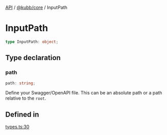 [API](../../../packages.md) / [@kubb/core](../index.md) / InputPath

# InputPath

```ts
type InputPath: object;
```

## Type declaration

### path

```ts
path: string;
```

Define your Swagger/OpenAPI file. This can be an absolute path or a path relative to the `root`.

## Defined in

[types.ts:30](https://github.com/kubb-project/kubb/blob/ff80665146ae086e044807d0072fda660e72e1fd/packages/core/src/types.ts#L30)
